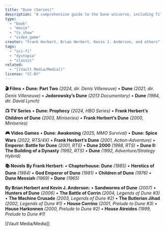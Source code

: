 ```yaml
---
title: "Dune (Series)"
description: "A comprehensive guide to the Dune universe, including films, TV series, video games, and novels."
type:
  - "book"
  - "movie"
  - "tv_show"
  - "video_game"
creator: "Frank Herbert, Brian Herbert, Kevin J. Anderson, and others"
tags:
  - "sci-fi"
  - "dystopia"
  - "classic"
related:
  - "[[Vault Media/Media]]"
license: "CC-BY"
---
```


**🎬 Films**
• **Dune: Part Two** _(2024, dir. Denis Villeneuve)_
• **Dune** _(2021, dir. Denis Villeneuve)_
• **Jodorowsky’s Dune** _(2013 Documentary)_
• **Dune** _(1984, dir. David Lynch)_

**📺 TV Series**
• **Dune: Prophecy** _(2024, HBO Series)_
• **Frank Herbert’s Children of Dune** _(2003, Miniseries)_
• **Frank Herbert’s Dune** _(2000, Miniseries)_

**🎮 Video Games**
• **Dune: Awakening** _(2025, MMO Survival)_
• **Dune: Spice Wars** _(2022, RTS/4X)_
• **Frank Herbert’s Dune** _(2001, Action-Adventure)_
• **Emperor: Battle for Dune** _(2001, RTS)_
• **Dune 2000** _(1998, RTS)_
• **Dune II: The Building of a Dynasty** _(1992, RTS)_
• **Dune** _(1992, Adventure/Strategy Hybrid)_

**📚 Novels**
**By Frank Herbert:**
• **Chapterhouse: Dune** _(1985)_
• **Heretics of Dune** _(1984)_
• **God Emperor of Dune** _(1981)_
• **Children of Dune** _(1976)_
• **Dune Messiah** _(1969)_
• **Dune** _(1965)_

**By Brian Herbert and Kevin J. Anderson:**
• **Sandworms of Dune** _(2007)_
• **Hunters of Dune** _(2006)_
• **The Battle of Corrin** _(2004, Legends of Dune #3)_
• **The Machine Crusade** _(2003, Legends of Dune #2)_
• **The Butlerian Jihad** _(2002, Legends of Dune #1)_
• **House Corrino** _(2001, Prelude to Dune #3)_
• **House Harkonnen** _(2000, Prelude to Dune #2)_
• **House Atreides** _(1999, Prelude to Dune #1)_

[[Vault Media/Media]]

